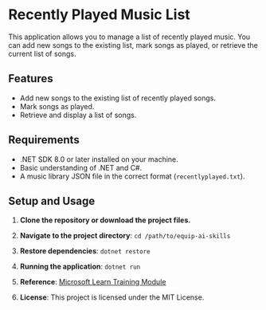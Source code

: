 # Recently Played Music List

This application allows you to manage a list of recently played music. You can add new songs to the existing list, mark songs as played, or retrieve the current list of songs.

## Features
- Add new songs to the existing list of recently played songs.
- Mark songs as played.
- Retrieve and display a list of songs.

## Requirements
- .NET SDK 8.0 or later installed on your machine.
- Basic understanding of .NET and C#.
- A music library JSON file in the correct format (`recentlyplayed.txt`).

## Setup and Usage

1. **Clone the repository or download the project files.**

2. **Navigate to the project directory**: `cd /path/to/equip-ai-skills`

3. **Restore dependencies**: `dotnet restore`

4. **Running the application**: `dotnet run`

5. **Reference**: [Microsoft Learn Training Module](https://learn.microsoft.com/en-us/training/modules/give-your-ai-agent-skills/3-exercise-create-native-functions)

6. **License**: This project is licensed under the MIT License.